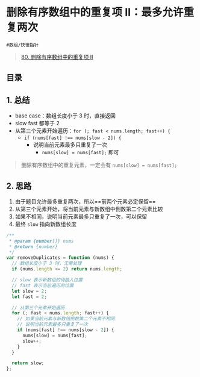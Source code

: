 
# 删除有序数组中的重复项 II：最多允许重复两次


`#数组/快慢指针`

> [80. 删除有序数组中的重复项 II](https://leetcode.cn/problems/remove-duplicates-from-sorted-array-ii/)


## 目录
<!-- toc -->
 ## 1. 总结 

- base case：数组长度小于 3 时，直接返回
- slow fast 都等于 2
- 从第三个元素开始遍历：`for (; fast < nums.length; fast++) {`
	- `if (nums[fast] !== nums[slow - 2]) {`
		- 说明当前元素最多只重复了一次
			- `nums[slow] = nums[fast];` 即可

>  删除有序数组中的重复元素，一定会有 `nums[slow] = nums[fast];`

## 2. 思路

1. 由于题目允许最多重复两次，所以==前两个元素必定保留==
2. 从第三个元素开始，将当前元素与新数组中倒数第二个元素比较
3. 如果不相同，说明当前元素最多只重复了一次，可以保留
4. 最终 `slow` 指向新数组长度

```javascript
/**
 * @param {number[]} nums
 * @return {number}
 */
var removeDuplicates = function (nums) {
  // 数组长度小于 3 时，无需处理
  if (nums.length <= 2) return nums.length;

  // slow 表示新数组的待插入位置
  // fast 表示当前遍历的位置
  let slow = 2;
  let fast = 2;

  // 从第三个元素开始遍历
  for (; fast < nums.length; fast++) {
    // 如果当前元素与新数组倒数第二个元素不相同
    // 说明当前元素最多只重复了一次
    if (nums[fast] !== nums[slow - 2]) {
      nums[slow] = nums[fast];
      slow++;
    }
  }

  return slow;
};

```